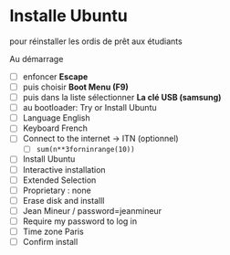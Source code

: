 # Installe Ubuntu 

pour réinstaller les ordis de prêt aux étudiants

Au démarrage 

- [ ] enfoncer **Escape** 
- [ ] puis choisir **Boot Menu (F9)**
- [ ] puis dans la liste sélectionner **La clé USB (samsung)**
- [ ] au bootloader: Try or Install Ubuntu
- [ ] Language English 
- [ ] Keyboard French
- [ ] Connect to the internet → ITN (optionnel)
  - [ ] `sum(n**3forninrange(10))`
- [ ] Install Ubuntu
- [ ] Interactive installation 
- [ ] Extended Selection 
- [ ] Proprietary : none
- [ ] Erase disk and installl
- [ ] Jean Mineur / password=jeanmineur
- [ ] Require my password to log in
- [ ] Time zone Paris
- [ ] Confirm install 

